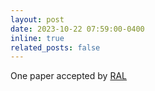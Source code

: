 ```yaml
---
layout: post
date: 2023-10-22 07:59:00-0400
inline: true
related_posts: false
---
```


One paper accepted by [RAL](https://www.ieee-ras.org/publications/ra-l)
